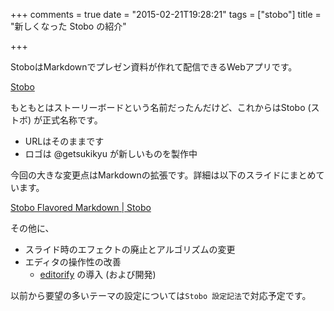+++
comments = true
date = "2015-02-21T19:28:21"
tags = ["stobo"]
title = "新しくなった Stobo の紹介"

+++

StoboはMarkdownでプレゼン資料が作れて配信できるWebアプリです。

<!--more-->

[Stobo](http://www.storyboards.jp/)

もともとはストーリーボードという名前だったんだけど、これからはStobo (ストボ) が正式名称です。

- URLはそのままです
- ロゴは @getsukikyu が新しいものを製作中

今回の大きな変更点はMarkdownの拡張です。詳細は以下のスライドにまとめています。

[Stobo Flavored Markdown | Stobo](http://www.storyboards.jp/viewer/iw1l45)

その他に、

- スライド時のエフェクトの廃止とアルゴリズムの変更
- エディタの操作性の改善
  - [editorify](https://github.com/hikarock/editorify) の導入 (および開発)

以前から要望の多いテーマの設定については`Stobo 設定記法`で対応予定です。


